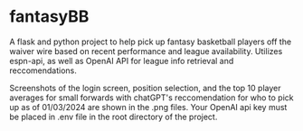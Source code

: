 # fantasyBB
A flask and python project to help pick up fantasy basketball players off the waiver wire based on recent performance and league availability. 
Utilizes espn-api, as well as OpenAI API for league info retrieval and reccomendations. 

Screenshots of the login screen, position selection, and the top 10 player averages for small forwards with chatGPT's reccomendation for who to pick up as of 01/03/2024 are shown in the .png files. Your OpenAI api key must be placed in .env file in the root directory of the project.
